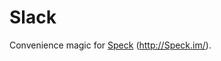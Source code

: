 Slack
=====
Convenience magic for [Speck][] (<http://Speck.im/>).

  [Speck]: http://github.com/elliottcable/Speck "Speck on GitHub"
